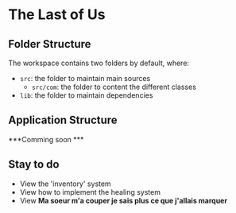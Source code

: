 # The Last of Us

## Folder Structure

The workspace contains two folders by default, where:

- `src`: the folder to maintain main sources
  - `src/com`: the folder to content the different classes
- `lib`: the folder to maintain dependencies

## Application Structure

***Comming soon ***

## Stay to do

- View the 'inventory' system
- View how to implement the healing system
- View **Ma soeur m'a couper je sais plus ce que j'allais marquer**